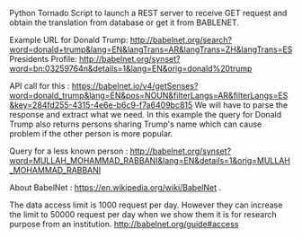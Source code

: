 Python Tornado Script to launch a REST server to receive GET request and obtain the translation from database or get it from BABLENET.


Example URL for Donald Trump: 
http://babelnet.org/search?word=donald+trump&lang=EN&langTrans=AR&langTrans=ZH&langTrans=ES 
Presidents Profile: http://babelnet.org/synset?word=bn:03259764n&details=1&lang=EN&orig=donald%20trump  

API call for this : https://babelnet.io/v4/getSenses?word=donald_trump&lang=EN&pos=NOUN&filterLangs=AR&filterLangs=ES&key=284fd255-4315-4e6e-b6c9-f7a6409bc815 
We will have to parse the response and extract what we need.
In this example the query for Donald Trump also returns persons sharing Trump's name which can cause problem if the other person is more popular. 

Query for a less known person : http://babelnet.org/synset?word=MULLAH_MOHAMMAD_RABBANI&lang=EN&details=1&orig=MULLAH_MOHAMMAD_RABBANI  

About BabelNet : https://en.wikipedia.org/wiki/BabelNet  .

The data access limit is 1000 request per day. However they can increase the limit to 50000 request per day when we show them it is for research purpose from an institution.
http://babelnet.org/guide#access 
